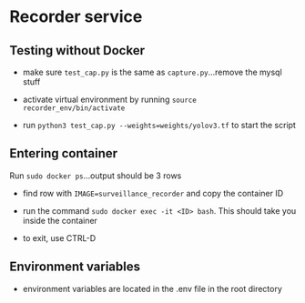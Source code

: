 # Recorder service

## Testing without Docker

- make sure `test_cap.py` is the same as `capture.py`...remove the mysql stuff

- activate virtual environment by running `source recorder_env/bin/activate`

- run `python3 test_cap.py --weights=weights/yolov3.tf` to start the script

## Entering container

Run `sudo docker ps`...output should be 3 rows

- find row with `IMAGE=surveillance_recorder` and copy the container ID

- run the command `sudo docker exec -it <ID> bash`. This should take you inside the container

- to exit, use CTRL-D

## Environment variables

- environment variables are located in the .env file in the root directory
